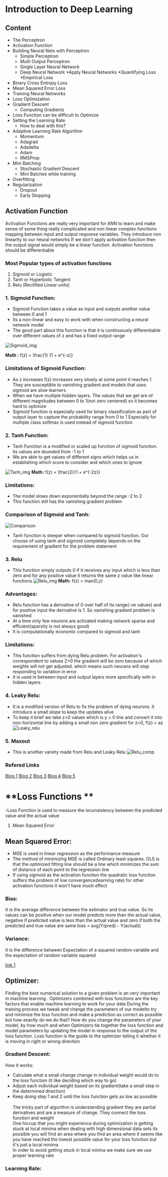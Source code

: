 # Introduction to Deep Learning
## Content
* The Perceptron
* Activation Function    
* Building Neural Nets with Perceptron
  * Simple Perceptron
  * Multi Output Perceptron
  * Single Layer Neural Network
  * Deep Neural Network
*Apply Neural Networks
*Quantifying Loss
*Empirical Loss
* Binary Cross Entropy Loss
* Mean Squared Error Loss
* Training Neural Networks
* Loss Optimization
* Gradient Descent
  * Computing Gradients
* Loss Function can be difficult to Optimize
* Setting the Learning Rate
  * How to deal with this?
* Adaptive Learning Rate Algorithm
  * Momentum
  * Adagrad
  * Adadelta
  * Adam
  * RMSProp
* Mini Batching
  * Stochastic Gradient Descent
  * Mini Batches while training
* Overfitting
* Regularization
  * Dropout
  * Early Stopping
## **Activation Function**
  Activation Functions are really very important for ANN to learn and make sense of some thing really complicated and non linear complex functions mapping between input and output response variables. They introduce non linearity to our neural networks If we don't apply activation function then the output signal would simply be a linear function. Activation functions should be differentiable 
### **Most Popular types of activation functions**
1.  Sigmoid or Logistic
2.  Tanh or Hyperbolic Tangent 
3.  Relu (Rectified Linear units)
### **1. Sigmoid Function:**
- Sigmoid Function takes a value as input and outputs another value between 0 and 1
- Its a non-linear and easy to work with when constructing a neural network model
- The good part about this function is that it is continuously differentiable over different values of z and has a 
      fixed output range

![Sigmoid_img](https://cdn-images-1.medium.com/max/1600/1*Xu7B5y9gp0iL5ooBj7LtWw.png)

**Math :**
    f(z) = \frac{1} {1 + e^{-z}}

### **Limitations of Sigmoid Function:**
- As z increases f(z) increases very slowly at some point it reaches 1. They are susceptible to vanishing gradient and models that uses sigmoid are slow learners
- When we have multiple hidden layers. The values that we get are of different magnitudes between 0 to 1(not zero centered) so it becomes hard to optimize  
- Sigmoid function is especially used for binary classification as part of output layer to capture the probability range from 0 to 1 Especially for multiple class softmax is used instead of sigmoid function

### **2. Tanh Function:**
- Tanh Function is a modified or scaled up function of sigmoid function. its values are dounded from -1 to 1
- We are able to get values of different signs which helps us in establishing which score to consider and which ones to ignore

![Tanh_img](https://cdn-images-1.medium.com/max/1600/1*1It8846pzYayiC0G_7FIBA.png)
**Math:**
f(z) = \frac{2}{1 + e^{-2z}}

### **Limitations:**
- The model slows down exponentially beyond the range -2 to 2 
- This function still has the vanishing gradient problem
### **Comparison of Sigmoid and Tanh:**
![Comparison](https://cdn-images-1.medium.com/max/1000/1*PHO7KDb_7nWPJS7x6wgzWQ.png)
- Tanh function is steeper when compared to sigmoid function. Our choose of using tanh and sigmoid completely depends on the requirement of gradient for the problem statement  
### **3. Relu**
- This function simply outputs 0 if it receives any input which is less than zero and for any positive value it returns the same z value like linear functions
![Relu_img](https://miro.medium.com/max/714/1*oePAhrm74RNnNEolprmTaQ.png)
**Math:**
f(z) = max(0,z)
### **Advantages:**
- Relu function has a derivative of 0 over half of its range(-ve values) and for positive input the derivative is 1. So vanishing gradient problem is vanished
- At a time only few neurons are activated making network sparse and efficient(sparsity is not always good)
- It is computationally economic compared to sigmoid and tanh
### **Limitations:**
- This function suffers from dying Relu problem. For activation's correspondent to values Z<0 the gradient will be zero because of which weights will not get adjusted. which means such neurans will stop responding to variation in error
- It is used in between input and output layers more specifically with in hidden layers
### **4. Leaky Relu:**
- It is a modified version of Relu to fix the problem of dying neurons. It introduce a small slope to keep the updates alive
- To keep it brief we take z<0 values which is y = 0 line and convert it into non-horizontal line by adding a small non zero gradient for z<0, f(z) = az
![Leaky_relu](https://cdn-images-1.medium.com/max/1600/1*A_Bzn0CjUgOXtPCJKnKLqA.jpeg)  
### **5. Maxout**
- This is another variety made from Relu and Leaky Relu 
![Relu_comp](https://cdn-images-1.medium.com/max/1600/0*qtfLu9rmtNullrVC.png)
### **Refered Links**
[Blog 1](https://towardsdatascience.com/activation-functions-in-neural-networks-83ff7f46a6bd0)
[Blog 2](https://towardsdatascience.com/activation-functions-and-its-types-which-is-better-a9a5310cc8f)
[Blog 3](https://missinglink.ai/guides/neural-network-concepts/7-types-neural-network-activation-functions-right/)
[Blog 4](https://medium.com/the-theory-of-everything/understanding-activation-functions-in-neural-networks-9491262884e0)
[Blog 5](https://towardsdatascience.com/activation-functions-neural-networks-1cbd9f8d91d6)

# **Loss Functions **
-Loss Function is used to measure the inconsistency between the predicted value and the actual value 
1. Mean Squared Error

## **Mean Squared Error:**
- MSE is used in linear regression as the performance measure 
- The method of minimizing MSE is called Ordinary least squares. OLS is that the optimized fitting line should be a line which minimizes the sum of distance of each point to the regression line
- If using sigmoid as the activation function the quadratic loss function suffers the problem of low convergence(learning rate) for other activation functions it won't have much effect
### Bias: 
It is the average difference between the estimator and true value. So its values can be positive when our model predicts more than the actual value, negative if predicted value is less than the actual value and zero if both the predicted and true value are same
                 bias = avg(Y(pred) - Y(actual))
### Variance:
It is the difference between Expectation of a squared random variable and the expectation of random variable squared 
  
[link 1](https://www.countbayesie.com/blog/2019/1/30/a-deeper-look-at-mean-squared-error)
 
## **Optimizer:**
Finding the best numerical solution to a given problem is an very important in machine learning . Optimizers combined with loss functions are the key factors that enable machine learning to work for your data
During the training process we tweak and change the parameters of our modelto try and minimize the loss function and make a prediction as correct as possible but how exactly do we do that? How do you change the parameters of your model, by how much and when
Optimizers tie together the loss function and model parameters by updating the model in response to the output of the loss function. Loss function is the guide to the optimizer telling it whether it is moving in right or wrong direction 
### **Gradient Descent:**
How it works:
* Calculate what a small change change in individual weight would do to the loss function (it like deciding which way to go)
* Adjust each individual weight based on its gradient(take a small step in the determined direction)
* Keep doing step 1 and 2 until the loss function gets as low as possible <br><br>
The tricky part of algorithm is understanding gradient they are partial derivatives and are a measure of change. They connect the loss function and weight <br>
One hiccup that you might experience during optimization is getting stuck at local minima when dealing with high dimensional data sets its possible you will find an area where you find an area where it seems like you have reached the lowest possible value for your loss function but it's just a local minima <br>
In order to avoid getting stuck in local minina we make sure we use proper learning rate 
### Learning Rate:
   

